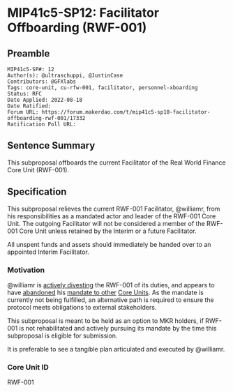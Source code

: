 # MIP41c5-SP12: Facilitator Offboarding (RWF-001)

## Preamble

```
MIP41c5-SP#: 12
Author(s): @ultraschuppi, @JustinCase 
Contributors: @GFXlabs 
Tags: core-unit, cu-rfw-001, facilitator, personnel-xboarding
Status: RFC
Date Applied: 2022-08-18
Date Ratified:
Forum URL: https://forum.makerdao.com/t/mip41c5-sp10-facilitator-offboarding-rwf-001/17332
Ratification Poll URL:
```

## Sentence Summary

This subproposal offboards the current Facilitator of the Real World Finance Core Unit (RWF-001).

## Specification

This subproposal relieves the current RWF-001 Facilitator, @williamr, from his responsibilities as a mandated actor and leader of the RWF-001 Core Unit. The outgoing Facilitator will not be considered a member of the RWF-001 Core Unit unless retained by the Interim or a future Facilitator.

All unspent funds and assets should immediately be handed over to an appointed Interim Facilitator.

### Motivation

@williamr is [actively divesting](https://forum.makerdao.com/t/mip65-monetalis-clydesdale-liquid-bond-strategy-execution/13148/112) the RWF-001 of its duties, and appears to have [abandoned](https://forum.makerdao.com/t/mip55c3-sp6-legal-domain-work-on-greenlit-collateral-bibta-special-purpose-fund/17166) his [mandate to other](https://forum.makerdao.com/t/mip55c3-sp7-legal-work-on-mip65-special-purpose-fund/17280) [Core Units](https://forum.makerdao.com/t/collateral-onboarding-project-based-funding-request-pfr-mip65/17290). As the mandate is currently not being fulfilled, an alternative path is required to ensure the protocol meets obligations to external stakeholders.

This subproposal is meant to be held as an option to MKR holders, if RWF-001 is not rehabilitated and actively pursuing its mandate by the time this subproposal is eligible for submission.

It is preferable to see a tangible plan articulated and executed by @williamr.

### Core Unit ID

RWF-001